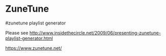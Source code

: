 ﻿ZuneTune
========

\#zunetune playlist generator

Please see http://www.insidethecircle.net/2009/06/presenting-zunetune-playlist-generator.html

https://www.zunetune.net/
